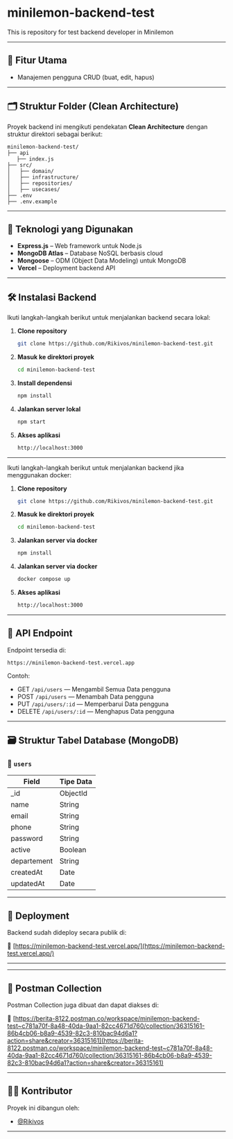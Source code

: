 # minilemon-backend-test
This is repository for test backend developer in Minilemon

---

## 🚀 Fitur Utama

- Manajemen pengguna CRUD (buat, edit, hapus)

---

## 🗂️ Struktur Folder (Clean Architecture)

Proyek backend ini mengikuti pendekatan **Clean Architecture** dengan struktur direktori sebagai berikut:

```
minilemon-backend-test/
├── api
   ├── index.js
├── src/
│   ├── domain/        
│   ├── infrastructure/    
│   ├── repositories/       
│   ├── usecases/                        
├── .env                
├── .env.example

```

---

## 🧰 Teknologi yang Digunakan

- **Express.js** – Web framework untuk Node.js
- **MongoDB Atlas** – Database NoSQL berbasis cloud
- **Mongoose** – ODM (Object Data Modeling) untuk MongoDB
- **Vercel** – Deployment backend API

---

## 🛠️ Instalasi Backend

Ikuti langkah-langkah berikut untuk menjalankan backend secara lokal:

1. **Clone repository**
   ```bash
   git clone https://github.com/Rikivos/minilemon-backend-test.git
   ```

2. **Masuk ke direktori proyek**
   ```bash
   cd minilemon-backend-test
   ```

3. **Install dependensi**
   ```bash
   npm install
   ```

4. **Jalankan server lokal**
   ```bash
   npm start
   ```

5. **Akses aplikasi**
   ```bash
   http://localhost:3000
   ```

---

Ikuti langkah-langkah berikut untuk menjalankan backend jika menggunakan docker:

1. **Clone repository**
   ```bash
   git clone https://github.com/Rikivos/minilemon-backend-test.git
   ```

2. **Masuk ke direktori proyek**
   ```bash
   cd minilemon-backend-test
   ```

3. **Jalankan server via docker**
   ```bash
   npm install
   ```

4. **Jalankan server via docker**
   ```bash
   docker compose up
   ```

5. **Akses aplikasi**
   ```bash
   http://localhost:3000
   ```

---

## 📡 API Endpoint

Endpoint tersedia di:

```
https://minilemon-backend-test.vercel.app
```

Contoh:
- GET `/api/users` — Mengambil Semua Data pengguna
- POST `/api/users` — Menambah Data pengguna
- PUT `/api/users/:id` — Memperbarui Data pengguna
- DELETE `/api/users/:id` — Menghapus Data pengguna
---

## 🗃️ Struktur Tabel Database (MongoDB)

### 🔐 `users`
| Field      | Tipe Data |
|------------|-----------|
| _id        | ObjectId  |
| name       | String    |
| email      | String    |
| phone      | String    |
| password   | String    |
| active     | Boolean   |
| departement| String    |
| createdAt  | Date      |
| updatedAt  | Date      |

---

## 🚀 Deployment

Backend sudah dideploy secara publik di:

🔗 [https://minilemon-backend-test.vercel.app/](https://minilemon-backend-test.vercel.app/)

---

---

## 🚀 Postman Collection

Postman Collection juga dibuat dan dapat diakses di:

🔗 [https://berita-8122.postman.co/workspace/minilemon-backend-test~c781a70f-8a48-40da-9aa1-82cc4671d760/collection/36315161-86b4cb06-b8a9-4539-82c3-810bac94d6a1?action=share&creator=36315161](https://berita-8122.postman.co/workspace/minilemon-backend-test~c781a70f-8a48-40da-9aa1-82cc4671d760/collection/36315161-86b4cb06-b8a9-4539-82c3-810bac94d6a1?action=share&creator=36315161)

---

## 👨‍💻 Kontributor

Proyek ini dibangun oleh:

- [@Rikivos](https://github.com/Rikivos)

---

